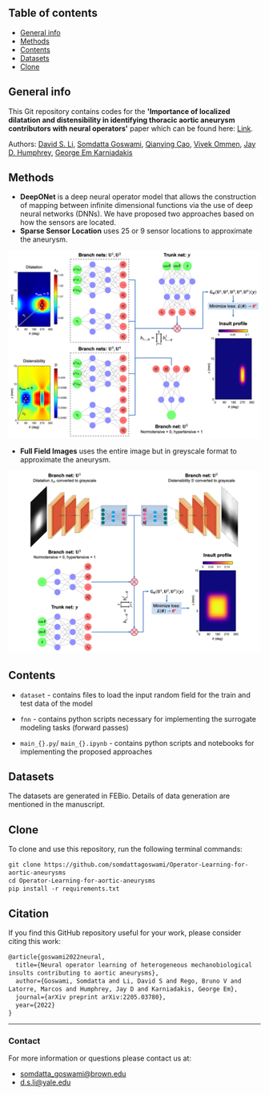 ## Table of contents
* [General info](#general-info)
* [Methods](#methods)
* [Contents](#contents)
* [Datasets](#datasets)
* [Clone](#clone)

## General info

This Git repository contains codes for the **'Importance of localized dilatation and distensibility in identifying thoracic aortic aneurysm contributors with neural operators'** paper which can be found here: [Link](link_url).

Authors: [David S. Li](https://scholar.google.com/citations?user=5mNu_m4AAAAJ&hl=en),  [Somdatta Goswami](https://scholar.google.com/citations?user=GaKrpSkAAAAJ&hl=en&oi=sra), [Qianying Cao](https://scholar.google.com/citations?user=OrdbclEAAAAJ&hl=en&oi=ao), [Vivek Ommen](https://scholar.google.com/citations?user=JWbuVUcAAAAJ&hl=en&oi=ao), [Jay D. Humphrey](https://seas.yale.edu/faculty-research/faculty-directory/jay-humphrey), [George Em Karniadakis](https://scholar.google.com/citations?user=yZ0-ywkAAAAJ&hl=en)

## Methods

* **DeepONet** is a deep neural operator model that allows the construction of mapping between infinite dimensional functions via the use of deep neural networks (DNNs).
We have proposed two approaches based on how the sensors are located. 
* **Sparse Sensor Location** uses 25 or 9 sensor locations to approximate the aneurysm.

<p align="center">
  <img src="schematics/DeepONet_FNN2.png" width="700" />
</p>

* **Full Field Images** uses the entire image but in greyscale format to approximate the aneurysm.
<p align="center">
  <img src="schematics/DeepONet_CNN2.png" width="700" />
</p>

## Contents

* ```dataset``` - contains files to load the input random field for the train and test data of the model

* ```fnn``` - contains python scripts necessary for implementing the surrogate modeling tasks (forward passes)

* ```main_{}.py```/ ```main_{}.ipynb``` - contains python scripts and notebooks for implementing the proposed approaches

## Datasets

The datasets are generated in FEBio. Details of data generation are mentioned in the manuscript.

## Clone

To clone and use this repository, run the following terminal commands:

```
git clone https://github.com/somdattagoswami/Operator-Learning-for-aortic-aneurysms
cd Operator-Learning-for-aortic-aneurysms
pip install -r requirements.txt
```

## Citation

If you find this GitHub repository useful for your work, please consider citing this work:

```
@article{goswami2022neural,
  title={Neural operator learning of heterogeneous mechanobiological insults contributing to aortic aneurysms},
  author={Goswami, Somdatta and Li, David S and Rego, Bruno V and Latorre, Marcos and Humphrey, Jay D and Karniadakis, George Em},
  journal={arXiv preprint arXiv:2205.03780},
  year={2022}
}
```
______________________

### Contact
For more information or questions please contact us at:   
* somdatta_goswami@brown.edu
* d.s.li@yale.edu 
